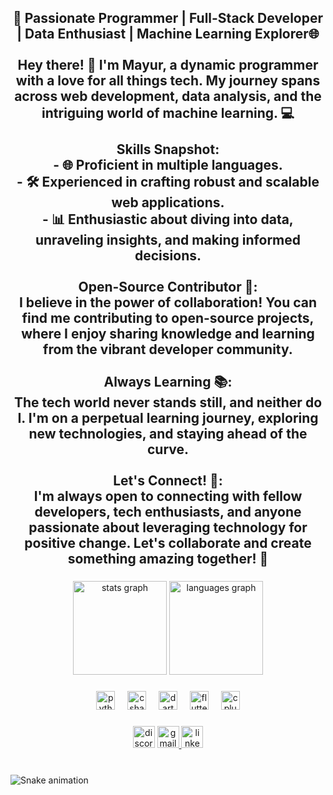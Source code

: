 <h2 align="center">🚀 Passionate Programmer | Full-Stack Developer | Data Enthusiast | Machine Learning Explorer🌐<br><br>Hey there! 👋 I'm Mayur, a dynamic programmer with a love for all things tech. My journey spans across web development, data analysis, and the intriguing world of machine learning. 💻<br><br>Skills Snapshot:<br>- 🌐 Proficient in multiple languages.<br>- 🛠️ Experienced in crafting robust and scalable web applications.<br>- 📊 Enthusiastic about diving into data, unraveling insights, and making informed decisions.<br><br>Open-Source Contributor 🚀:<br>I believe in the power of collaboration! You can find me contributing to open-source projects, where I enjoy sharing knowledge and learning from the vibrant developer community.<br><br>Always Learning 📚:<br>The tech world never stands still, and neither do I. I'm on a perpetual learning journey, exploring new technologies, and staying ahead of the curve.<br><br>Let's Connect! 🌟:<br>I'm always open to connecting with fellow developers, tech enthusiasts, and anyone passionate about leveraging technology for positive change. Let's collaborate and create something amazing together! 🤝</h2>

###

<div align="center">
  <img src="https://github-readme-stats.vercel.app/api?username=mayur858&hide_title=false&hide_rank=false&show_icons=true&include_all_commits=true&count_private=true&disable_animations=false&theme=dracula&locale=en&hide_border=false" height="150" alt="stats graph"  />
  <img src="https://github-readme-stats.vercel.app/api/top-langs?username=mayur858&locale=en&hide_title=false&layout=compact&card_width=320&langs_count=5&theme=dracula&hide_border=false" height="150" alt="languages graph"  />
</div>

###

<div align="center">
  <img src="https://cdn.jsdelivr.net/gh/devicons/devicon/icons/python/python-original.svg" height="30" alt="python logo"  />
  <img width="12" />
  <img src="https://cdn.jsdelivr.net/gh/devicons/devicon/icons/csharp/csharp-original.svg" height="30" alt="csharp logo"  />
  <img width="12" />
  <img src="https://cdn.jsdelivr.net/gh/devicons/devicon/icons/dart/dart-original.svg" height="30" alt="dart logo"  />
  <img width="12" />
  <img src="https://cdn.jsdelivr.net/gh/devicons/devicon/icons/flutter/flutter-original.svg" height="30" alt="flutter logo"  />
  <img width="12" />
  <img src="https://cdn.jsdelivr.net/gh/devicons/devicon/icons/cplusplus/cplusplus-original.svg" height="30" alt="cplusplus logo"  />
</div>

###

<div align="center">
  <img src="https://img.shields.io/static/v1?message=Discord&logo=discord&label=&color=7289DA&logoColor=white&labelColor=&style=for-the-badge" height="35" alt="discord logo"  />
  <a href="kmayur819@gamil.com" target="_blank">
    <img src="https://img.shields.io/static/v1?message=Gmail&logo=gmail&label=&color=D14836&logoColor=white&labelColor=&style=for-the-badge" height="35" alt="gmail logo"  />
  </a>
  <a href="https://www.linkedin.com/in/mayur-kumar-garchar/" target="_blank">
    <img src="https://img.shields.io/static/v1?message=LinkedIn&logo=linkedin&label=&color=0077B5&logoColor=white&labelColor=&style=for-the-badge" height="35" alt="linkedin logo"  />
  </a>
</div>

###

<br clear="both">

<img src="https://raw.githubusercontent.com/mayur858/mayur858/output/snake.svg" alt="Snake animation" />

###
